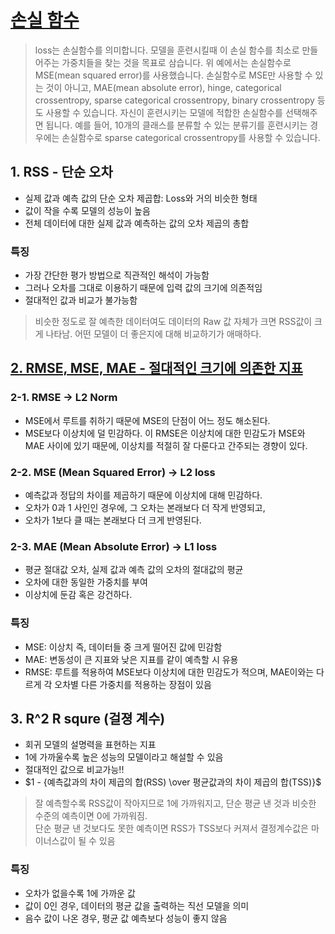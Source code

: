 # [손실 함수](https://velog.io/@danceintherain/%ED%9A%8C%EA%B7%80-%ED%8F%89%EA%B0%80-%EC%A7%80%ED%91%9C)
>  loss는 손실함수를 의미합니다. 모델을 훈련시킬때 이 손실 함수를 최소로 만들어주는 가중치들을 찾는 것을 목표로 삼습니다. 위 예에서는 손실함수로 MSE(mean squared error)를 사용했습니다. 손실함수로 MSE만 사용할 수 있는 것이 아니고, MAE(mean absolute error), hinge, categorical crossentropy, sparse categorical crossentropy, binary crossentropy 등도 사용할 수 있습니다. 자신이 훈련시키는 모델에 적합한 손실함수를 선택해주면 됩니다. 예를 들어, 10개의 클래스를 분류할 수 있는 분류기를 훈련시키는 경우에는 손실함수로 sparse categorical crossentropy를 사용할 수 있습니다.

## 1. RSS - 단순 오차
- 실제 값과 예측 값의 단순 오차 제곱합: Loss와 거의 비슷한 형태
- 값이 작을 수록 모델의 성능이 높음
- 전체 데이터에 대한 실제 값과 예측하는 값의 오차 제곱의 총합
### 특징
- 가장 간단한 평가 방법으로 직관적인 해석이 가능함
- 그러나 오차를 그대로 이용하기 때문에 입력 값의 크기에 의존적임
- 절대적인 값과 비교가 불가능함  
> 비슷한 정도로 잘 예측한 데이터여도 데이터의 Raw 값 자체가 크면 RSS값이 크게 나타남. 어떤 모델이 더 좋은지에 대해 비교하기가 애매하다.

## [2. RMSE, MSE, MAE - 절대적인 크기에 의존한 지표](https://jysden.medium.com/%EC%96%B8%EC%A0%9C-mse-mae-rmse%EB%A5%BC-%EC%82%AC%EC%9A%A9%ED%95%98%EB%8A%94%EA%B0%80-c473bd831c62)
### 2-1. RMSE  -> L2 Norm
- MSE에서 루트를 취하기 때문에 MSE의 단점이 어느 정도 해소된다.
- MSE보다 이상치에 덜 민감하다. 이 RMSE은 이상치에 대한 민감도가 MSE와 MAE 사이에 있기 때문에, 이상치를 적절히 잘 다룬다고 간주되는 경향이 있다.
### 2-2. MSE (Mean Squared Error)  -> L2 loss
- 예측값과 정답의 차이를 제곱하기 때문에 이상치에 대해 민감하다. 
- 오차가 0과 1 사인인 경우에, 그 오차는 본래보다 더 작게 반영되고, 
- 오차가 1보다 클 때는 본래보다 더 크게 반영된다.  
### 2-3. MAE (Mean Absolute Error) -> L1 loss
- 평균 절대값 오차, 실제 값과 예측 값의 오차의 절대값의 평균
- 오차에 대한 동일한 가중치를 부여
- 이상치에 둔감 혹은 강건하다. 
### 특징
- MSE: 이상치 즉, 데이터들 중 크게 떨어진 값에 민감함
- MAE: 변동성이 큰 지표와 낮은 지표를 같이 예측할 시 유용
- RMSE: 루트를 적용하여 MSE보다 이상치에 대한 민감도가 적으며, MAE이와는 다르게 각 오차별 다른 가중치를 적용하는 장점이 있음

## 3. R^2 R squre (걸졍 계수)
- 회귀 모델의 설명력을 표현하는 지표
- 1에 가까울수록 높은 성능의 모델이라고 해설할 수 있음
- 절대적인 값으로 비교가능!!
- $1 - {예측값과의 차이 제곱의 합(RSS) \over 평균값과의 차이 제곱의 합(TSS)}$
> 잘 예측할수록 RSS값이 작아지므로 1에 가까워지고, 단순 평균 낸 것과 비슷한 수준의 예측이면 0에 가까워짐.  
> 단순 평균 낸 것보다도 못한 예측이면 RSS가 TSS보다 커져서 결정계수값은 마이너스값이 될 수 있음  
### 특징
- 오차가 없을수록 1에 가까운 값
- 값이 0인 경우, 데이터의 평균 값을 출력하는 직선 모델을 의미
- 음수 값이 나온 경우, 평균 값 예측보다 성능이 좋지 않음



